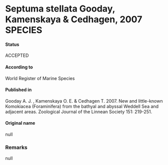 Septuma stellata Gooday, Kamenskaya & Cedhagen, 2007 SPECIES
=======

#### Status
ACCEPTED

#### According to
World Register of Marine Species

#### Published in
Gooday A. J. , Kamenskaya O. E. & Cedhagen T. 2007. New and little-known Komokiacea (Foraminifera) from the bathyal and abyssal Weddell Sea and adjacent areas. Zoological Journal of the Linnean Society 151: 219-251.

#### Original name
null

### Remarks
null